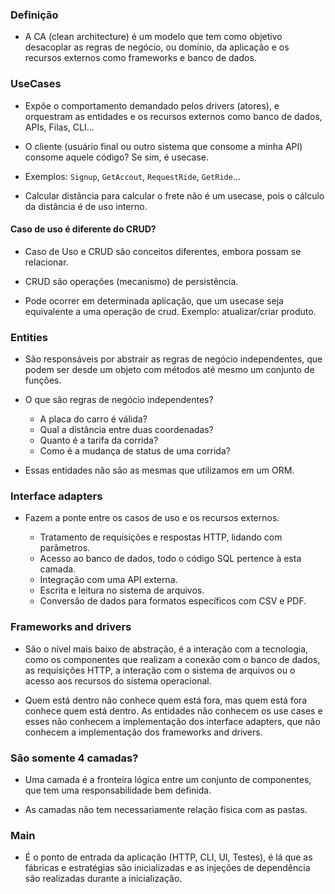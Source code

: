 ### Definição

- A CA (clean architecture) é um modelo que tem como objetivo desacoplar as regras de negócio, ou domínio, da aplicação e os recursos externos como frameworks e banco de dados.

### UseCases

- Expõe o comportamento demandado pelos drivers (atores), e orquestram as entidades e os recursos externos como banco de dados, APIs, Filas, CLI...

- O cliente (usuário final ou outro sistema que consome a minha API) consome aquele código? Se sim, é usecase. 

- Exemplos: `Signup`, `GetAccout`, `RequestRide`, `GetRide`...

- Calcular distância para calcular o frete não é um usecase, pois o cálculo da distância é de uso interno.

#### Caso de uso é diferente do CRUD? 

- Caso de Uso e CRUD são conceitos diferentes, embora possam se relacionar.

- CRUD são operações (mecanismo) de persistência. 

- Pode ocorrer em determinada aplicação, que um usecase seja equivalente a uma operação de crud. Exemplo: atualizar/criar produto.

### Entities

- São responsáveis por abstrair as regras de negócio independentes, que podem ser desde um objeto com métodos até mesmo um conjunto de funções.

- O que são regras de negócio independentes?

    - A placa do carro é válida?
    - Qual a distância entre duas coordenadas?
    - Quanto é a tarifa da corrida?
    - Como é a mudança de status de uma corrida?

- Essas entidades não são as mesmas que utilizamos em um ORM.

### Interface adapters

- Fazem a ponte entre os casos de uso e os recursos externos.

    - Tratamento de requisições e respostas HTTP, lidando com parâmetros.
    - Acesso ao banco de dados, todo o código SQL pertence à esta camada.
    - Integração com uma API externa.
    - Escrita e leitura no sistema de arquivos.
    - Conversão de dados para formatos específicos com CSV e PDF.

### Frameworks and drivers

- São o nível mais baixo de abstração, é a interação com a tecnologia, como os componentes que realizam a conexão com o banco de dados, as requisições HTTP, a interação com o sistema de arquivos ou o acesso aos recursos do sistema operacional.

- Quem está dentro não conhece quem está fora, mas quem está fora conhece quem está dentro. As entidades não conhecem os use cases e esses não conhecem a implementação dos interface adapters, que não conhecem a implementação dos frameworks and drivers.

### São somente 4 camadas?

- Uma camada é a fronteira lógica entre um conjunto de componentes, que tem uma responsabilidade bem definida.

- As camadas não tem necessariamente relação física com as pastas.

### Main

- É o ponto de entrada da aplicação (HTTP, CLI, UI, Testes), é lá que as fábricas e estratégias são inicializadas e as injeções de dependência são realizadas durante a inicialização.
